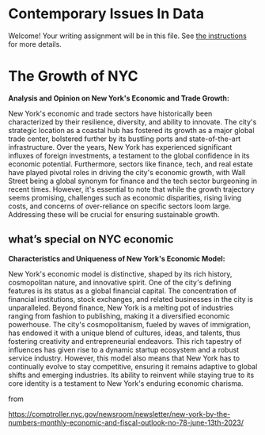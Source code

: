 # Contemporary Issues In Data

Welcome! Your writing assignment will be in this file.  See [the instructions](./instructions.md) for more details.



# The Growth of NYC

**Analysis and Opinion on New York's Economic and Trade Growth:**

New York's economic and trade sectors have historically been characterized by their resilience, diversity, and ability to innovate. The city's strategic location as a coastal hub has fostered its growth as a major global trade center, bolstered further by its bustling ports and state-of-the-art infrastructure. Over the years, New York has experienced significant influxes of foreign investments, a testament to the global confidence in its economic potential. Furthermore, sectors like finance, tech, and real estate have played pivotal roles in driving the city's economic growth, with Wall Street being a global synonym for finance and the tech sector burgeoning in recent times. However, it's essential to note that while the growth trajectory seems promising, challenges such as economic disparities, rising living costs, and concerns of over-reliance on specific sectors loom large. Addressing these will be crucial for ensuring sustainable growth.



## what’s special on NYC economic

**Characteristics and Uniqueness of New York's Economic Model:**

New York's economic model is distinctive, shaped by its rich history, cosmopolitan nature, and innovative spirit. One of the city's defining features is its status as a global financial capital. The concentration of financial institutions, stock exchanges, and related businesses in the city is unparalleled. Beyond finance, New York is a melting pot of industries ranging from fashion to publishing, making it a diversified economic powerhouse. The city's cosmopolitanism, fueled by waves of immigration, has endowed it with a unique blend of cultures, ideas, and talents, thus fostering creativity and entrepreneurial endeavors. This rich tapestry of influences has given rise to a dynamic startup ecosystem and a robust service industry. However, this model also means that New York has to continually evolve to stay competitive, ensuring it remains adaptive to global shifts and emerging industries. Its ability to reinvent while staying true to its core identity is a testament to New York's enduring economic charisma.





from

https://comptroller.nyc.gov/newsroom/newsletter/new-york-by-the-numbers-monthly-economic-and-fiscal-outlook-no-78-june-13th-2023/
